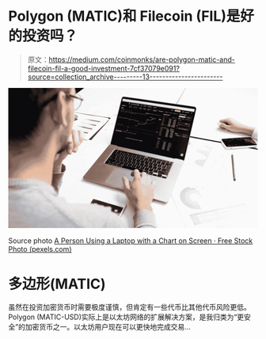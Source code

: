 # Polygon (MATIC)和 Filecoin (FIL)是好的投资吗？

> 原文：<https://medium.com/coinmonks/are-polygon-matic-and-filecoin-fil-a-good-investment-7cf37079e091?source=collection_archive---------13----------------------->

![](img/38f64940d95ffa9fcbcdb44c70b590b5.png)

Source photo [A Person Using a Laptop with a Chart on Screen · Free Stock Photo (pexels.com)](https://www.pexels.com/photo/a-person-using-a-laptop-with-a-chart-on-screen-5716016/)

# 多边形(MATIC)

虽然在投资加密货币时需要极度谨慎，但肯定有一些代币比其他代币风险更低。Polygon (MATIC-USD)实际上是以太坊网络的扩展解决方案，是我归类为“更安全”的加密货币之一。以太坊用户现在可以更快地完成交易…